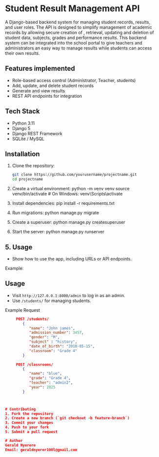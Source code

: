 # Student Result Management API

A Django-based backend system for managing student records, results, and user roles.
The API is designed  to simplify management of academic records by allowing secure creation of , retrieval, updating and deletion of student data, subjects, grades and performance results.
This backend system can be integrated into the school portal to give teachers and administrators an easy way to manage results while students can access their own results.

## Features implemented
- Role-based access control  (Administrator, Teacher, students)
- Add, update, and delete student records
- Generate and view results
- REST API endpoints for integration

## Tech Stack
- Python 3.11
- Django 5
- Django REST Framework
- SQLite / MySQL

## Installation
1. Clone the repository:
   ```bash
   git clone https://github.com/yourusername/projectname.git
   cd projectname

2. Create a virtual environment:
python -m venv venv
source venv/bin/activate  # On Windows: venv\Scripts\activate
3. Install dependencies:
pip install -r requirements.txt

4. Run migrations:
python manage.py migrate

5. Create a superuser:
python manage.py createsuperuser

6. Start the server:
python manage.py runserver


## **5. Usage**
- Show how to use the app, including URLs or API endpoints.

Example:

## Usage
- Visit `http://127.0.0.1:8000/admin` to log in as an admin.
- Use `/students/` for managing students.
 
Example Request
 ```json  
      POST /students/       
         {
            "name": "John james",
            "admission_number": 3457,
            "gender": "M",
            "subject" : "history",
            "date_of_birth": "2010-05-15",
            "classroom": "Grade 4"
         }
      
      POST /classrooms/ 
         {
            "name": "blue",
            "grade": "Grade 4",
            "teacher": "admin2",
            "year": 2025
         }



# Contributing
1. Fork the repository
2. Create a new branch (`git checkout -b feature-branch`)
3. Commit your changes
4. Push to your fork
5. Submit a pull request

# Author
Gerald Nyerere  
Email: geraldnyerer100l@gmail.com
